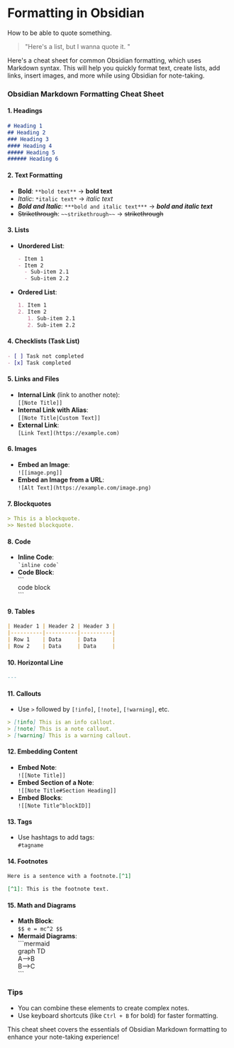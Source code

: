 


# Formatting in Obsidian

How to be able to quote something. 

>"Here's a list, but I wanna quote it. "


Here's a cheat sheet for common Obsidian formatting, which uses Markdown syntax. This will help you quickly format text, create lists, add links, insert images, and more while using Obsidian for note-taking.

### Obsidian Markdown Formatting Cheat Sheet

#### 1. **Headings**
```markdown
# Heading 1
## Heading 2
### Heading 3
#### Heading 4
##### Heading 5
###### Heading 6
```

#### 2. **Text Formatting**
- **Bold**: `**bold text**` → **bold text**
- *Italic*: `*italic text*` → *italic text*
- ***Bold and Italic***: `***bold and italic text***` → ***bold and italic text***
- ~~Strikethrough~~: `~~strikethrough~~` → ~~strikethrough~~

#### 3. **Lists**
- **Unordered List**:
  ```markdown
  - Item 1
  - Item 2
    - Sub-item 2.1
    - Sub-item 2.2
  ```
- **Ordered List**:
  ```markdown
  1. Item 1
  2. Item 2
     1. Sub-item 2.1
     2. Sub-item 2.2
  ```

#### 4. **Checklists (Task List)**
```markdown
- [ ] Task not completed
- [x] Task completed
```

#### 5. **Links and Files**
- **Internal Link** (link to another note):  
  `[[Note Title]]`
- **Internal Link with Alias**:  
  `[[Note Title|Custom Text]]`
- **External Link**:  
  `[Link Text](https://example.com)`

#### 6. **Images**
- **Embed an Image**:  
  `![[image.png]]`
- **Embed an Image from a URL**:  
  `![Alt Text](https://example.com/image.png)`

#### 7. **Blockquotes**
```markdown
> This is a blockquote.
>> Nested blockquote.
```

#### 8. **Code**
- **Inline Code**:  
  `` `inline code` ``
- **Code Block**:  
  \`\`\`  
  code block  
  \`\`\`

#### 9. **Tables**
```markdown
| Header 1 | Header 2 | Header 3 |
|----------|----------|----------|
| Row 1    | Data     | Data     |
| Row 2    | Data     | Data     |
```

#### 10. **Horizontal Line**
```markdown
---
```

#### 11. **Callouts**
- Use `>` followed by `[!info]`, `[!note]`, `[!warning]`, etc.
```markdown
> [!info] This is an info callout.
> [!note] This is a note callout.
> [!warning] This is a warning callout.
```

#### 12. **Embedding Content**
- **Embed Note**:  
  `![[Note Title]]`
- **Embed Section of a Note**:  
  `![[Note Title#Section Heading]]`
- **Embed Blocks**:  
  `![[Note Title^blockID]]`

#### 13. **Tags**
- Use hashtags to add tags:  
  `#tagname`

#### 14. **Footnotes**
```markdown
Here is a sentence with a footnote.[^1]

[^1]: This is the footnote text.
```

#### 15. **Math and Diagrams**
- **Math Block**:  
  `$$ e = mc^2 $$`
- **Mermaid Diagrams**:  
  \`\`\`mermaid  
  graph TD  
  A-->B  
  B-->C  
  \`\`\`

### Tips
- You can combine these elements to create complex notes.
- Use keyboard shortcuts (like `Ctrl + B` for bold) for faster formatting.

This cheat sheet covers the essentials of Obsidian Markdown formatting to enhance your note-taking experience!
